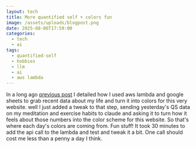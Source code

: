 ```yaml
---
layout: tech
title: More quantified self + colors fun
image: /assets/uploads/blogpost.png
date: 2025-08-06T17:59:00
categories:
  - tech
  - ai
tags:
  - quantified-self
  - hobbies
  - llm
  - ai
  - aws lambda
---
```

In a long ago [previous post](https://elialbert.com/blog/quantified-self-lambda/) I detailed how I used aws lambda and google sheets to grab recent data about my life and turn it into colors for this very website.
well I just added a tweak to that step, sending yesterday's QS data on my meditation and exercise habits to claude and asking it to turn how it feels about those numbers into the color scheme for this website. So that's where each day's colors are coming from. Fun stuff!
It took 30 minutes to add the api call to the lambda and test and tweak it a bit. One call should cost me less than a penny a day I think.
